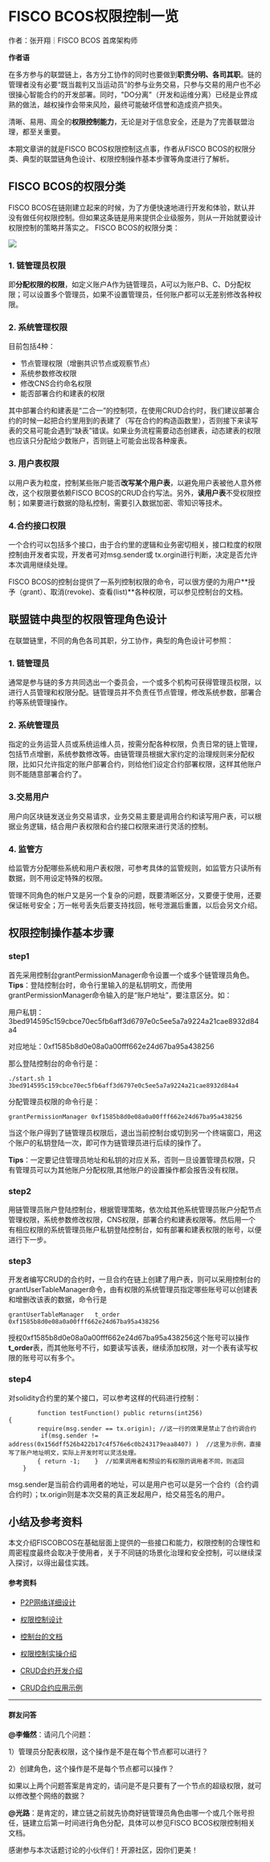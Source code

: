 # FISCO BCOS权限控制一览

作者：张开翔｜FISCO BCOS 首席架构师

**作者语**

在多方参与的联盟链上，各方分工协作的同时也要做到**职责分明、各司其职**。链的管理者没有必要“既当裁判又当运动员”的参与业务交易，只参与交易的用户也不必很操心智能合约的开发部署。同时，"DO分离"（开发和运维分离）已经是业界成熟的做法，越权操作会带来风险，最终可能破坏信誉和造成资产损失。

清晰、易用、周全的**权限控制能力**，无论是对于信息安全，还是为了完善联盟治理，都至关重要。

本期文章讲的就是FISCO BCOS权限控制这点事，作者从FISCO BCOS的权限分类、典型的联盟链角色设计、权限控制操作基本步骤等角度进行了解析。

## FISCO BCOS的权限分类

FISCO BCOS在链刚建立起来的时候，为了方便快速地进行开发和体验，默认并没有做任何权限控制。但如果这条链是用来提供企业级服务，则从一开始就要设计权限控制的策略并落实之。 FISCO BCOS的权限分类：  

![](../../../../images/articles/access_control_glance/IMG_4967.PNG)


### 1. 链管理员权限

即**分配权限的权限**，如定义账户A作为链管理员，A可以为账户B、C、D分配权限；可以设置多个管理员，如果不设置管理员，任何账户都可以无差别修改各种权限。

### 2. 系统管理权限

目前包括4种：

- 节点管理权限（增删共识节点或观察节点）
- 系统参数修改权限
- 修改CNS合约命名权限
- 能否部署合约和建表的权限

其中部署合约和建表是“二合一”的控制项，在使用CRUD合约时，我们建议部署合约的时候一起把合约里用到的表建了（写在合约的构造函数里），否则接下来读写表的交易可能会遇到“缺表”错误。如果业务流程需要动态创建表，动态建表的权限也应该只分配给少数账户，否则链上可能会出现各种废表。

### 3. 用户表权限

以用户表为粒度，控制某些账户能否**改写某个用户表**，以避免用户表被他人意外修改，这个权限要依赖FISCO BCOS的CRUD合约写法。另外，**读用户表**不受权限控制；如果要进行数据的隐私控制，需要引入数据加密、零知识等技术。

### 4.合约接口权限

一个合约可以包括多个接口，由于合约里的逻辑和业务密切相关，接口粒度的权限控制由开发者实现，开发者可对msg.sender或 tx.orgin进行判断，决定是否允许本次调用继续处理。

FISCO BCOS的控制台提供了一系列控制权限的命令，可以很方便的为用户**授予（grant）、取消(revoke)、查看(list)**各种权限，可以参见控制台的文档。

## 联盟链中典型的权限管理角色设计

在联盟链里，不同的角色各司其职，分工协作，典型的角色设计可参照：

### 1. 链管理员

通常是参与链的多方共同选出一个委员会，一个或多个机构可获得管理员权限，以进行人员管理和权限分配。链管理员并不负责任节点管理，修改系统参数，部署合约等系统管理操作。

### 2. 系统管理员

指定的业务运营人员或系统运维人员，按需分配各种权限，负责日常的链上管理，包括节点增删，系统参数修改等。由链管理员根据大家约定的治理规则来分配权限，比如只允许指定的账户部署合约，则给他们设定合约部署权限，这样其他账户则不能随意部署合约了。

### 3.交易用户

用户向区块链发送业务交易请求，业务交易主要是调用合约和读写用户表，可以根据业务逻辑，结合用户表权限和合约接口权限来进行灵活的控制。

### 4. 监管方

给监管方分配哪些系统和用户表权限，可参考具体的监管规则，如监管方只读所有数据，则不用设定特殊的权限。

管理不同角色的帐户又是另一个复杂的问题，既要清晰区分，又要便于使用，还要保证帐号安全；万一帐号丢失后要支持找回，帐号泄漏后重置，以后会另文介绍。

## 权限控制操作基本步骤

### step1

首先采用控制台grantPermissionManager命令设置一个或多个链管理员角色。 **Tips**：登陆控制台时，命令行里输入的是私钥明文，而使用grantPermissionManager命令输入的是“账户地址”，要注意区分。如：

用户私钥：3bed914595c159cbce70ec5fb6aff3d6797e0c5ee5a7a9224a21cae8932d84a4

对应地址：0xf1585b8d0e08a0a00fff662e24d67ba95a438256

那么登陆控制台的命令行是：

```
./start.sh 1 3bed914595c159cbce70ec5fb6aff3d6797e0c5ee5a7a9224a21cae8932d84a4
```

分配管理员权限的命令行是：

```
grantPermissionManager 0xf1585b8d0e08a0a00fff662e24d67ba95a438256
```

当这个账户得到了链管理员权限后，退出当前控制台或切到另一个终端窗口，用这个账户的私钥登陆一次，即可作为链管理员进行后续的操作了。

**Tips**：一定要记住管理员地址和私钥的对应关系，否则一旦设置管理员权限，只有管理员可以为其他账户分配权限,其他账户的设置操作都会报告没有权限。

### step2

用链管理员账户登陆控制台，根据管理策略，依次给其他系统管理员账户分配节点管理权限，系统参数修改权限，CNS权限，部署合约和建表权限等。然后用一个有相应权限的系统管理员账户私钥登陆控制台，如有部署和建表权限的账号，以便进行下一步。

### step3

开发者编写CRUD的合约时，一旦合约在链上创建了用户表，则可以采用控制台的grantUserTableManager命令，由有权限的系统管理员指定哪些账号可以创建表和增删改该表的数据，命令行是

```
grantUserTableManager   t_order  0xf1585b8d0e08a0a00fff662e24d67ba95a438256
```

授权0xf1585b8d0e08a0a00fff662e24d67ba95a438256这个账号可以操作**t_order**表，而其他账号不行，如要读写该表，继续添加权限，对一个表有读写权限的账号可以有多个。

### step4

对solidity合约里的某个接口，可以参考这样的代码进行控制：

```
 		function testFunction() public returns(int256)
{
        require(msg.sender == tx.origin); //这一行的效果是禁止了合约调合约
         if(msg.sender != address(0x156dff526b422b17c4f576e6c0b243179eaa8407) )  //这里为示例，直接写了账户地址明文，实际上开发时可以灵活处理。
        { return -1;    }  //如果调用者和预设的有权限的调用者不同，则返回
    }
```

msg.sender是当前合约调用者的地址，可以是用户也可以是另一个合约（合约调合约时）；tx.origin则是本次交易的真正发起用户，给交易签名的用户。

## 小结及参考资料

本文介绍FISCOBCOS在基础层面上提供的一些接口和能力，权限控制的合理性和周密程度最终会取决于使用者，关于不同链的场景化治理和安全控制，可以继续深入探讨，以得出最佳实践。

#### 参考资料

- [P2P网络详细设计](https://fisco-bcos-documentation.readthedocs.io/zh_CN/release-2.0/docs/design/p2p/p2p.html)

- [权限控制设计](https://fisco-bcos-documentation.readthedocs.io/zh_CN/release-2.0/docs/design/security_control/permission_control.html)

- [控制台的文档](https://fisco-bcos-documentation.readthedocs.io/zh_CN/release-2.0/docs/console/console.html)

- [权限控制实操介绍](https://fisco-bcos-documentation.readthedocs.io/zh_CN/release-2.0/docs/blockchain_dev/permission_control.html)

- [CRUD合约开发介绍](https://fisco-bcos-documentation.readthedocs.io/zh_CN/release-2.0/docs/app_dev/smart_contract.html#crud)

- [CRUD合约应用示例](https://fisco-bcos-documentation.readthedocs.io/zh_CN/release-2.0/docs/tutorial/sdk_application.html)

------

#### 群友问答

**@李翛然**：请问几个问题：

1）管理员分配表权限，这个操作是不是在每个节点都可以进行？

2）创建角色，这个操作是不是每个节点都可以操作？

如果以上两个问题答案是肯定的，请问是不是只要有了一个节点的超级权限，就可以修改整个网络的数据？

**@光路**：是肯定的，建立链之前就先协商好链管理员角色由哪一个或几个账号担任，链建立后第一时间进行角色分配，具体可以参见FISCO BCOS权限控制相关文档。

感谢参与本次话题讨论的小伙伴们！开源社区，因你们更美！



